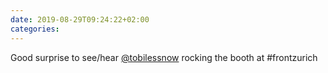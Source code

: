 ```yaml
---
date: 2019-08-29T09:24:22+02:00
categories:
---
```

Good surprise to see/hear [@tobilessnow](https://www.twitter.com/tobilessnow) rocking the booth at #frontzurich